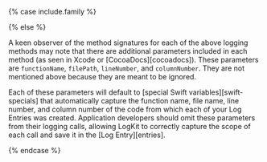 {% case include.family %}

{% else %}


A keen observer of the method signatures for each of the above logging methods may note that there are additional parameters included in each method (as seen in Xcode or [CocoaDocs][cocoadocs]). These parameters are `functionName`, `filePath`, `lineNumber`, and `columnNumber`. They are not mentioned above because they are meant to be ignored.

Each of these parameters will default to [special Swift variables][swift-specials] that automatically capture the function name, file name, line number, and column number of the code from which each of your Log Entries was created. Application developers should omit these parameters from their logging calls, allowing LogKit to correctly capture the scope of each call and save it in the [Log Entry][entries].


{% endcase %}
